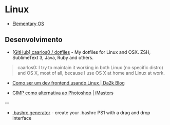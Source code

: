# Linux

* [Elementary OS](http://elementaryos.org/)


## Desenvolvimento

* [[GitHub] caarlos0 / dotfiles](https://github.com/caarlos0/dotfiles) - My dotfiles for Linux and OSX. ZSH, SublimeText 3, Java, Ruby and others.

> caarlos0: I try to maintain it working in both Linux (no specific distro) and OS X, most of all, because I use OS X at home and Linux at work.

* [Como ser um dev frontend usando Linux | Da2k Blog](http://blog.da2k.com.br/2015/01/15/como-ser-um-dev-frontend-usando-linux/)

* [GIMP como alternativa ao Photoshop | iMasters](http://imasters.com.br/design-ux/gimp-como-alternativa-ao-photoshop/)

--

* [.bashrc generator](http://bashrcgenerator.com/) - create your .bashrc PS1 with a drag and drop interface
